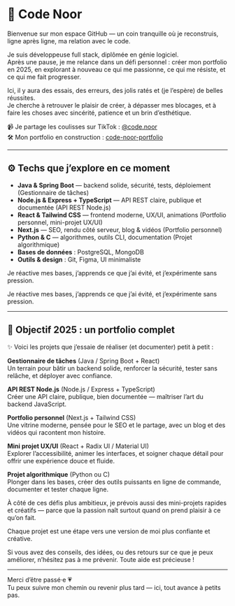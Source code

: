 # 🌸 Code Noor

Bienvenue sur mon espace GitHub — un coin tranquille où je reconstruis, ligne après ligne, ma relation avec le code.

Je suis développeuse full stack, diplômée en génie logiciel.  
Après une pause, je me relance dans un défi personnel : créer mon portfolio en 2025, en explorant à nouveau ce qui me passionne, ce qui me résiste, et ce qui me fait progresser.

Ici, il y aura des essais, des erreurs, des jolis ratés et (je l’espère) de belles réussites.  
Je cherche à retrouver le plaisir de créer, à dépasser mes blocages, et à faire les choses avec sincérité, patience et un brin d’esthétique.

📹 Je partage les coulisses sur TikTok : [@code.noor](https://www.tiktok.com/@code.noor)  
🛠️ Mon portfolio en construction : [code-noor-portfolio](https://github.com/code-noor-portfolio)

---

## ⚙️ Techs que j’explore en ce moment

- **Java & Spring Boot** — backend solide, sécurité, tests, déploiement (Gestionnaire de tâches)  
- **Node.js & Express + TypeScript** — API REST claire, publique et documentée (API REST Node.js)  
- **React & Tailwind CSS** — frontend moderne, UX/UI, animations (Portfolio personnel, mini-projet UX/UI)  
- **Next.js** — SEO, rendu côté serveur, blog & vidéos (Portfolio personnel)  
- **Python & C** — algorithmes, outils CLI, documentation (Projet algorithmique)  
- **Bases de données** : PostgreSQL, MongoDB  
- **Outils & design** : Git, Figma, UI minimaliste

Je réactive mes bases, j’apprends ce que j’ai évité, et j’expérimente sans pression.

Je réactive mes bases, j’apprends ce que j’ai évité, et j’expérimente sans pression.

---

## 📆 Objectif 2025 : un portfolio complet

✨ Voici les projets que j’essaie de réaliser (et documenter) petit à petit :

**Gestionnaire de tâches** (Java / Spring Boot + React)  
Un terrain pour bâtir un backend solide, renforcer la sécurité, tester sans relâche, et déployer avec confiance.

**API REST Node.js** (Node.js / Express + TypeScript)  
Créer une API claire, publique, bien documentée — maîtriser l’art du backend JavaScript.

**Portfolio personnel** (Next.js + Tailwind CSS)  
Une vitrine moderne, pensée pour le SEO et le partage, avec un blog et des vidéos qui racontent mon histoire.

**Mini projet UX/UI** (React + Radix UI / Material UI)  
Explorer l’accessibilité, animer les interfaces, et soigner chaque détail pour offrir une expérience douce et fluide.

**Projet algorithmique** (Python ou C)  
Plonger dans les bases, créer des outils puissants en ligne de commande, documenter et tester chaque ligne.

À côté de ces défis plus ambitieux, je prévois aussi des mini-projets rapides et créatifs — parce que la passion naît surtout quand on prend plaisir à ce qu’on fait.

Chaque projet est une étape vers une version de moi plus confiante et créative.

Si vous avez des conseils, des idées, ou des retours sur ce que je peux améliorer, n’hésitez pas à me prévenir. Toute aide est précieuse !

---

Merci d’être passé·e 💗  
Tu peux suivre mon chemin ou revenir plus tard — ici, tout avance à petits pas.
